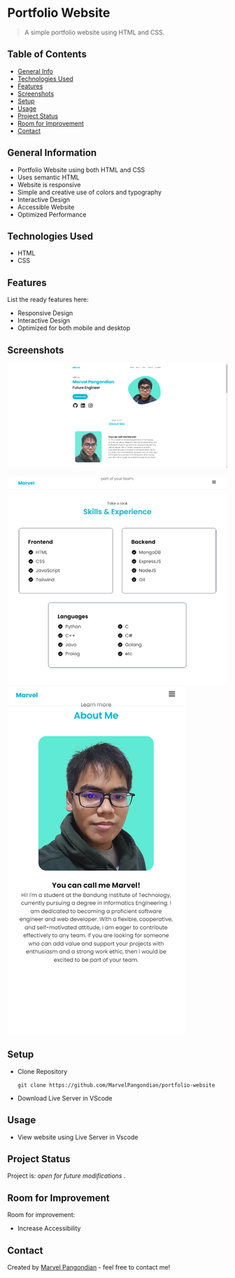 # Portfolio Website
> A simple portfolio website using HTML and CSS.

## Table of Contents
* [General Info](#general-information)
* [Technologies Used](#technologies-used)
* [Features](#features)
* [Screenshots](#screenshots)
* [Setup](#setup)
* [Usage](#usage)
* [Project Status](#project-status)
* [Room for Improvement](#room-for-improvement)
* [Contact](#contact)
<!-- * [License](#license) -->


## General Information
- Portfolio Website using both HTML and CSS
- Uses semantic HTML
- Website is responsive
- Simple and creative use of colors and typography
- Interactive Design
- Accessible Website
- Optimized Performance

## Technologies Used
- HTML
- CSS

## Features
List the ready features here:
- Responsive Design
- Interactive Design
- Optimized for both mobile and desktop


## Screenshots
![Desktop view](./screenshots/Desktop.png)<br><br>
![Tablet view](./screenshots/Tablet.png)
![Phone view](./screenshots/Phone.png)


## Setup
- Clone Repository

  ```
  git clone https://github.com/MarvelPangondian/portfolio-website
  ```
- Download Live Server in VScode

## Usage
- View website using Live Server in Vscode
## Project Status
Project is:  _open for future modifications_ . 


## Room for Improvement

Room for improvement:
- Increase Accessibility


## Contact
Created by [Marvel Pangondian](https://www.linkedin.com/in/marvel-pangondian-104811284?lipi=urn%3Ali%3Apage%3Ad_flagship3_profile_view_base_contact_details%3BqNNY1OXURf%2BuR%2F9CxkJ34A%3D%3D) - feel free to contact me!
